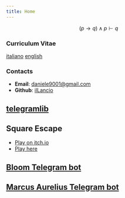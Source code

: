 ```yaml
---
title: Home
---
```

$$
(p \rightarrow q) \land p \vdash q
$$

### Curriculum Vitae

[italiano](cv_ita.pdf) [english](cv_eng.pdf)

### Contacts

- **Email**: <daniele9001@gmail.com>
- **Github**: [ilLancio](https://github.com/ilLancio)

## [telegramlib](https://pypi.org/project/telegramlib/)

## Square Escape

- [Play on itch.io](https://logos-psychagogia.itch.io/square-escape)
- [Play here](SquareEscape)

## [Bloom Telegram bot](https://t.me/BLOOM_chatbot)

## [Marcus Aurelius Telegram bot](https://t.me/M_Aurelius_bot)

